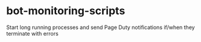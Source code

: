 # bot-monitoring-scripts
Start long running processes and send Page Duty notifications if/when they terminate with errors
